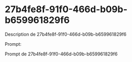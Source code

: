 # 27b4fe8f-91f0-466d-b09b-b659961829f6

Description de 27b4fe8f-91f0-466d-b09b-b659961829f6

Prompt:

Prompt de 27b4fe8f-91f0-466d-b09b-b659961829f6